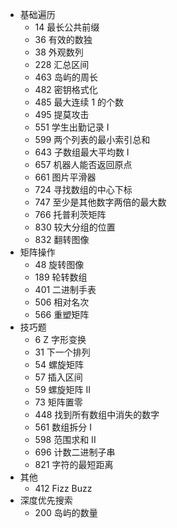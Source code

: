 - 基础遍历
  - 14 最长公共前缀
  - 36 有效的数独
  - 38 外观数列
  - 228 汇总区间
  - 463 岛屿的周长
  - 482 密钥格式化
  - 485 最大连续 1 的个数
  - 495 提莫攻击
  - 551 学生出勤记录 I
  - 599 两个列表的最小索引总和
  - 643 子数组最大平均数 I
  - 657 机器人能否返回原点
  - 661 图片平滑器
  - 724 寻找数组的中心下标
  - 747 至少是其他数字两倍的最大数
  - 766 托普利茨矩阵
  - 830 较大分组的位置
  - 832 翻转图像
- 矩阵操作
  - 48 旋转图像
  - 189 轮转数组
  - 401 二进制手表
  - 506 相对名次
  - 566 重塑矩阵
- 技巧题
  - 6 Z 字形变换
  - 31 下一个排列
  - 54 螺旋矩阵
  - 57 插入区间
  - 59 螺旋矩阵 II
  - 73 矩阵置零
  - 448 找到所有数组中消失的数字
  - 561 数组拆分 I
  - 598 范围求和 II
  - 696 计数二进制子串
  - 821 字符的最短距离
- 其他
  - 412 Fizz Buzz
- 深度优先搜索
  - 200 岛屿的数量
